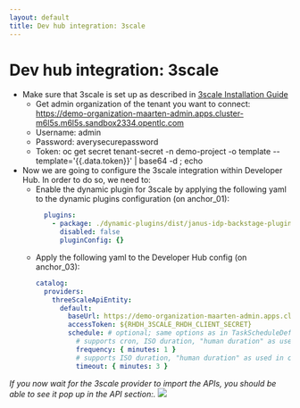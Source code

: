 ```yaml
---
layout: default
title: Dev hub integration: 3scale
---
```


# Dev hub integration: 3scale

* Make sure that 3scale is set up as described in [3scale Installation Guide](https://maarten-vandeperre.github.io/developer-hub-documentation/3scale/infra_setup_3scale.html)
  * Get admin organization of the tenant you want to connect: https://demo-organization-maarten-admin.apps.cluster-m6l5s.m6l5s.sandbox2334.opentlc.com
  * Username: admin
  * Password: averysecurepassword
  * Token: oc get secret tenant-secret -n demo-project -o template --template='{{.data.token}}' | base64 -d ; echo
* Now we are going to configure the 3scale integration
  within Developer Hub. In order to do so,
  we need to:
  * Enable the dynamic plugin for 3scale by applying the following yaml to the dynamic plugins configuration (on anchor_01):
    ```yaml
      plugins:
        - package: ./dynamic-plugins/dist/janus-idp-backstage-plugin-3scale-backend-dynamic
          disabled: false
          pluginConfig: {}
    ```
  * Apply the following yaml to the Developer Hub config (on anchor_03):
    ```yaml
    catalog:
      providers:
        threeScaleApiEntity:
          default:
            baseUrl: https://demo-organization-maarten-admin.apps.cluster-m6l5s.m6l5s.sandbox2334.opentlc.com
            accessToken: ${RHDH_3SCALE_RHDH_CLIENT_SECRET}
            schedule: # optional; same options as in TaskScheduleDefinition
              # supports cron, ISO duration, "human duration" as used in code
              frequency: { minutes: 1 }
              # supports ISO duration, "human duration" as used in code
              timeout: { minutes: 3 }
    ```

_If you now wait for the 3scale provider to import the APIs, you should be able to see it pop up in the API section:._
<img src="https://raw.githubusercontent.com/maarten-vandeperre/developer-hub-documentation/main/images/api-list-with-3scale-api.png" class="large">